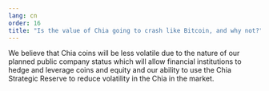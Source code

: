 ```yaml
---
lang: cn
order: 16
title: "Is the value of Chia going to crash like Bitcoin, and why not?"
---
```


We believe that Chia coins will be less volatile due to the nature of our planned public company status which will allow financial institutions to hedge and leverage coins and equity and our ability to use the Chia Strategic Reserve to reduce volatility in the Chia in the market.
